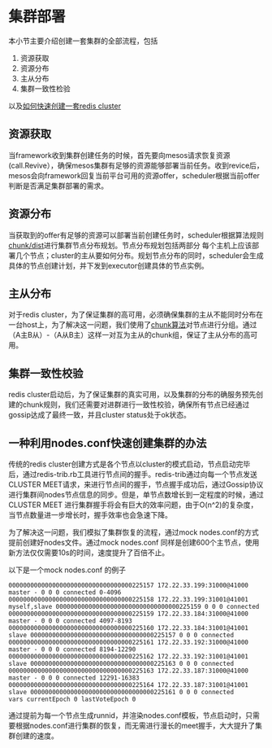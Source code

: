 # 集群部署

本小节主要介绍创建一套集群的全部流程，包括
1. 资源获取
2. 资源分布
3. 主从分布
3. 集群一致性检验  

以及[如何快速创建一套redis cluster](#一种利用nodes.conf快速创建集群的办法)
## 资源获取
当framework收到集群创建任务的时候，首先要向mesos请求恢复资源(call.Revive），确保mesos集群有足够的资源能够部署当前任务。收到revice后，mesos会向framework回复当前平台可用的资源offer，scheduler根据当前offer判断是否满足集群部署的需求。

## 资源分布
当获取到的offer有足够的资源可以部署当前创建任务时，scheduler根据算法规则[chunk/dist](chunk.md)进行集群节点分布规划。节点分布规划包括两部分 每个主机上应该部署几个节点；cluster的主从要如何分布。规划节点分布的同时，scheduler会生成具体的节点创建计划，并下发到executor创建具体的节点实例。

## 主从分布
对于redis cluster，为了保证集群的高可用，必须确保集群的主从不能同时分布在一台host上，为了解决这一问题，我们使用了[chunk算法](chunk.md)对节点进行分组。通过（A主B从）-（A从B主）这样一对互为主从的chunk组，保证了主从分布的高可用。

## 集群一致性校验
redis cluster启动后，为了保证集群的真实可用，以及集群的分布的确服务预先创建的chunk规则，我们还需要对进群进行一致性校验，确保所有节点已经通过gossip达成了最终一致，并且cluster status处于ok状态。

## 一种利用nodes.conf快速创建集群的办法
传统的redis cluster创建方式是各个节点以cluster的模式启动，节点启动完毕后，通过redis-trib.rb工具进行节点间的握手。redis-trib通过向每一个节点发送CLUSTER MEET请求，来进行节点间的握手，节点握手成功后，通过Gossip协议进行集群间nodes节点信息的同步。但是，单节点数增长到一定程度的时候，通过CLUSTER MEET  进行集群握手将会有巨大的效率问题，由于O(n^2)的复杂度，当节点数量进一步增长时，握手效率也会急速下降。

为了解决这一问题，我们模拟了集群恢复的流程，通过mock nodes.conf的方式提前创建好nodes文件。通过mock nodes.conf 同样是创建600个主节点，使用新方法仅仅需要10s的时间，速度提升了百倍不止。

以下是一个mock nodes.conf 的例子

```
0000000000000000000000000000000000225157 172.22.33.199:31000@41000 master - 0 0 0 connected 0-4096
0000000000000000000000000000000000225158 172.22.33.199:31001@41001 myself,slave 0000000000000000000000000000000000225159 0 0 0 connected
0000000000000000000000000000000000225159 172.22.33.184:31000@41000 master - 0 0 0 connected 4097-8193
0000000000000000000000000000000000225160 172.22.33.184:31001@41001 slave 0000000000000000000000000000000000225157 0 0 0 connected
0000000000000000000000000000000000225161 172.22.33.192:31000@41000 master - 0 0 0 connected 8194-12290
0000000000000000000000000000000000225162 172.22.33.192:31001@41001 slave 0000000000000000000000000000000000225163 0 0 0 connected
0000000000000000000000000000000000225163 172.22.33.187:31000@41000 master - 0 0 0 connected 12291-16383
0000000000000000000000000000000000225164 172.22.33.187:31001@41001 slave 0000000000000000000000000000000000225161 0 0 0 connected
vars currentEpoch 0 lastVoteEpoch 0
```

通过提前为每一个节点生成runnid，并渲染nodes.conf模板，节点启动时，只需要根据nodes.conf进行集群的恢复，而无需进行漫长的meet握手，大大提升了集群创建的速度。